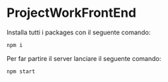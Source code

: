 # ProjectWorkFrontEnd

Installa tutti i packages con il seguente comando:

```bash
npm i
```


Per far partire il server lanciare il seguente comando:

```bash
npm start
```
